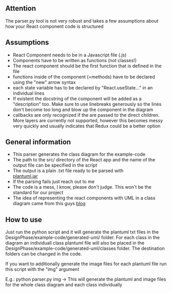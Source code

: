 ## Attention
The parser.py tool is not very robust and takes a few assumptions about how your React component code is structured

## Assumptions
- React Component needs to be in a Javascript file (.js)
- Components have to be written as functions (not classes!)
- The react component should be the first function that is defined in the file
- functions inside of the component (=methods) have to be declared using the "new" arrow syntax
- each state variable has to be declared by "React.useState..." in an individual lines
- If existent the docstring of the component will be added as a "description" too. Make sure to use linebreaks generously so the lines don't become too long and blow up the component in the diagram
- callbacks are only recognized if the are passed to the direct children. More layers are currently not supported, however this becomes messy very quickly and usually indicates that Redux could be a better option

## General information
- This parser generates the class diagram for the example-code
- The path to the src/ directory of the React app and the name of the output file can be specified in the script 
- The output is a plain .txt file ready to be parsed with  
[plantuml.jar](https://plantuml.com/de/download)
- If the parsing fails just reach out to me
- The code is a mess, I know, please don't judge. This won't be the standard for our project
- The idea of representing the react components with UML in a class diagram came from this guys [blog](https://zf4.biz/blog/visualizing-react)

## How to use
Just run the python script and it will generate the plantuml txt files in the DesignPhase/example-code/generated-uml/ folder.
For each class in the diagram an individuall class plantuml file will also be placed in the DesignPhase/example-code/generated-uml/classes folder.
The destination folders can be changed in the code.

If you want to additionally generate the image files for each plantuml file run this script with the "img" argument

E.g.: python parser.py img
      → This will generate the plantuml and image files for the whole class diagram and each class individually
